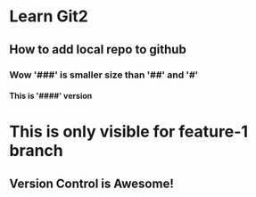 # Learn Git2

## How to add local repo to github

### Wow '###' is smaller size than '##' and '#'

#### This is '####' version


# This is only visible for feature-1 branch
## Version Control is Awesome!
